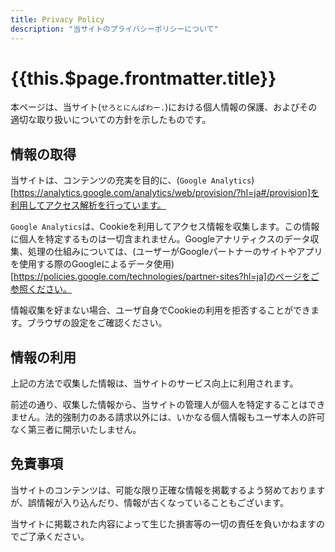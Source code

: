 ```yaml
---
title: Privacy Policy
description: "当サイトのプライバシーポリシーについて"
---
```


# {{this.$page.frontmatter.title}}

本ページは、当サイト(`せろとにんぱわー.`)における個人情報の保護、およびその適切な取り扱いについての方針を示したものです。

## 情報の取得

当サイトは、コンテンツの充実を目的に、(`Google Analytics`)[https://analytics.google.com/analytics/web/provision/?hl=ja#/provision]を利用してアクセス解析を行っています。

`Google Analytics`は、Cookieを利用してアクセス情報を収集します。この情報に個人を特定するものは一切含まれません。Googleアナリティクスのデータ収集、処理の仕組みについては、(ユーザーがGoogleパートナーのサイトやアプリを使用する際のGoogleによるデータ使用)[https://policies.google.com/technologies/partner-sites?hl=ja]のページをご参照ください。

情報収集を好まない場合、ユーザ自身でCookieの利用を拒否することができます。ブラウザの設定をご確認ください。

## 情報の利用

上記の方法で収集した情報は、当サイトのサービス向上に利用されます。

前述の通り、収集した情報から、当サイトの管理人が個人を特定することはできません。法的強制力のある請求以外には、いかなる個人情報もユーザ本人の許可なく第三者に開示いたしません。

## 免責事項

当サイトのコンテンツは、可能な限り正確な情報を掲載するよう努めておりますが、誤情報が入り込んだり、情報が古くなっていることもございます。

当サイトに掲載された内容によって生じた損害等の一切の責任を負いかねますのでご了承ください。
